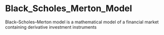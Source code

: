 # Black_Scholes_Merton_Model
Black–Scholes–Merton model is a mathematical model of a financial market containing derivative investment instruments
